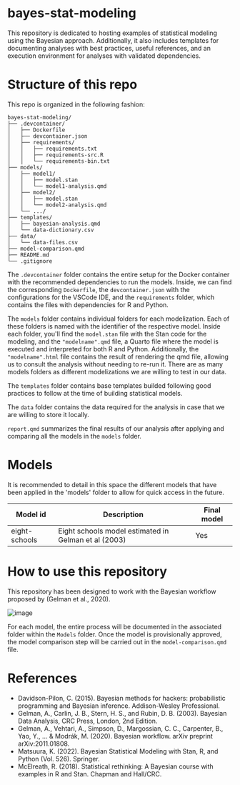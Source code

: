 # bayes-stat-modeling
This repository is dedicated to hosting examples of statistical modeling using the Bayesian approach. Additionally, it also includes templates for documenting analyses with best practices, useful references, and an execution environment for analyses with validated dependencies.

# Structure of this repo
This repo is organized in the following fashion:

```plaintext
bayes-stat-modeling/
├── .devcontainer/
│   ├── Dockerfile
│   ├── devcontainer.json
│   ├── requirements/
│   │   ├── requirements.txt
│   │   ├── requirements-src.R
│   │   └── requirements-bin.txt
├── models/
│   ├── model1/
│   │   ├── model.stan
│   │   └── model1-analysis.qmd
│   ├── model2/
│   │   ├── model.stan
│   │   └── model2-analysis.qmd
│   └── .../
├── templates/
│   ├── bayesian-analysis.qmd
│   └── data-dictionary.csv
├── data/
│   └── data-files.csv
├── model-comparison.qmd
├── README.md
└── .gitignore
```

The `.devcontainer` folder contains the entire setup for the Docker container with the recommended dependencies to run the models. Inside, we can find the corresponding `Dockerfile`, the `devcontainer.json` with the configurations for the VSCode IDE, and the `requirements` folder, which contains the files with dependencies for R and Python.

The `models` folder contains individual folders for each modelization. Each of these folders is named with the identifier of the respective model. Inside each folder, you'll find the `model.stan` file with the Stan code for the modeling, and the `"modelname".qmd` file, a Quarto file where the model is executed and interpreted for both R and Python. Additionally, the `"modelname".html` file contains the result of rendering the qmd file, allowing us to consult the analysis without needing to re-run it. There are as many models folders as different modelizations we are willing to test in our data.

The `templates` folder contains base templates builded following good practices to follow at the time of building statistical models.

The `data` folder contains the data required for the analysis in case that we are willing to store it locally.

`report.qmd` summarizes the final results of our analysis after applying and comparing all the models in the `models` folder.

# Models
It is recommended to detail in this space the different models that have been applied in the 'models' folder to allow for quick access in the future.

| Model id |Description | Final model |
|---|---|---|
| eight-schools | Eight schools model estimated in Gelman et al (2003) | Yes |

# How to use this repository
This repository has been designed to work with the Bayesian workflow proposed by (Gelman et al., 2020).

![image](https://github.com/user-attachments/assets/da90a66a-c703-4e05-ac41-d8100cc35e6b)

For each model, the entire process will be documented in the associated folder within the `Models` folder. Once the model is provisionally approved, the model comparison step will be carried out in the `model-comparison.qmd` file.

# References
* Davidson-Pilon, C. (2015). Bayesian methods for hackers: probabilistic programming and Bayesian inference. Addison-Wesley Professional.
* Gelman, A., Carlin, J. B., Stern, H. S., and Rubin, D. B. (2003). Bayesian Data Analysis, CRC Press, London, 2nd Edition.
* Gelman, A., Vehtari, A., Simpson, D., Margossian, C. C., Carpenter, B., Yao, Y., ... & Modrák, M. (2020). Bayesian workflow. arXiv preprint arXiv:2011.01808.
* Matsuura, K. (2022). Bayesian Statistical Modeling with Stan, R, and Python (Vol. 526). Springer.
* McElreath, R. (2018). Statistical rethinking: A Bayesian course with examples in R and Stan. Chapman and Hall/CRC.
